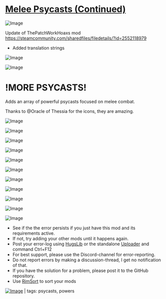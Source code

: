 # [Melee Psycasts (Continued)]()

![Image](https://i.imgur.com/buuPQel.png)

Update of ThePatchWorkHoaxs mod https://steamcommunity.com/sharedfiles/filedetails/?id=2552118979

- Added translation strings

![Image](https://i.imgur.com/pufA0kM.png)
	
![Image](https://i.imgur.com/Z4GOv8H.png)

# !MORE PSYCASTS!
 Adds an array of powerful psycasts focused on melee combat. 

Thanks to @Oracle of Thessia for the icons, they are amazing.

![Image](https://i.imgur.com/TiCq3hx.png)

![Image](https://i.imgur.com/tFDERKr.png)

![Image](https://i.imgur.com/72X1yzo.png)

![Image](https://i.imgur.com/v2SBrrF.png)

![Image](https://i.imgur.com/UphaSxd.png)

![Image](https://i.imgur.com/4voe758.png)

![Image](https://i.imgur.com/gLnvAvX.png)

![Image](https://i.imgur.com/LDXzcni.png)

![Image](https://i.imgur.com/LrikpXJ.png)

![Image](https://i.imgur.com/ej9x4ow.png)

![Image](https://i.imgur.com/PwoNOj4.png)



-  See if the the error persists if you just have this mod and its requirements active.
-  If not, try adding your other mods until it happens again.
-  Post your error-log using [HugsLib](https://steamcommunity.com/workshop/filedetails/?id=818773962) or the standalone [Uploader](https://steamcommunity.com/sharedfiles/filedetails/?id=2873415404) and command Ctrl+F12
-  For best support, please use the Discord-channel for error-reporting.
-  Do not report errors by making a discussion-thread, I get no notification of that.
-  If you have the solution for a problem, please post it to the GitHub repository.
-  Use [RimSort](https://github.com/RimSort/RimSort/releases/latest) to sort your mods

 

[![Image](https://img.shields.io/github/v/release/emipa606/MeleePsycasts?label=latest%20version&style=plastic&color=9f1111&labelColor=black)](https://steamcommunity.com/sharedfiles/filedetails/changelog/) | tags: psycasts,  powers
